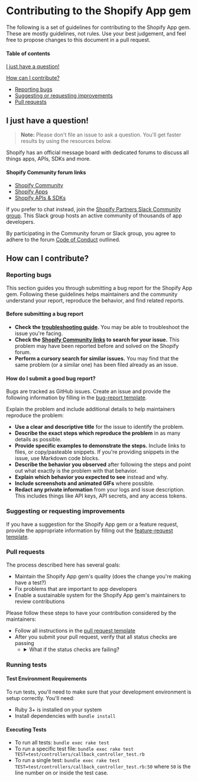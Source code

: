 # Contributing to the Shopify App gem

The following is a set of guidelines for contributing to the Shopify App gem. These are mostly guidelines, not rules. Use your best judgement, and feel free to propose changes to this document in a pull request.

#### Table of contents

[I just have a question!](#i-just-have-a-question)

[How can I contribute?](#how-can-i-contribute)
  * [Reporting bugs](#reporting-bugs)
  * [Suggesting or requesting improvements](#suggesting-or-requesting-improvements)
  * [Pull requests](#pull-requests)

## I just have a question!

> **Note:** Please don't file an issue to ask a question. You'll get faster results by using the resources below.

Shopify has an official message board with dedicated forums to discuss all things apps, APIs, SDKs and more.

#### Shopify Community forum links

* [Shopify Community](https://community.shopify.com)
* [Shopify Apps](https://community.shopify.com/c/Shopify-Apps/bd-p/shopify-apps)
* [Shopify APIs & SDKs](https://community.shopify.com/c/Shopify-APIs-SDKs/bd-p/shopify-apis-and-technology)

If you prefer to chat instead, join the [Shopify Partners Slack Community group](https://community.shopify.com/c/partners-and-developers/ct-p/appdev). This Slack group hosts an active community of thousands of app developers.

By participating in the Community forum or Slack group, you agree to adhere to the forum [Code of Conduct](https://community.shopify.com/c/Announcements/Code-of-Conduct/m-p/491969#M23) outlined.

## How can I contribute?

### Reporting bugs

This section guides you through submitting a bug report for the Shopify App gem. Following these guidelines helps maintainers and the community understand your report, reproduce the behavior, and find related reports.

#### Before submitting a bug report

* **Check the [troubleshooting guide](/docs/Troubleshooting.md).** You may be able to troubleshoot the issue you're facing.
* **Check the [Shopify Community links](#shopify-community-forum-links) to search for your issue.** This problem may have been reported before and solved on the Shopify forum.
* **Perform a cursory search for similar issues.** You may find that the same problem (or a similar one) has been filed already as an issue.

#### How do I submit a good bug report?

Bugs are tracked as GitHub issues. Create an issue and provide the following information by filling in the [bug-report template](/.github/ISSUE_TEMPLATE/bug-report.md).

Explain the problem and include additional details to help maintainers reproduce the problem:

* **Use a clear and descriptive title** for the issue to identify the problem.
* **Describe the exact steps which reproduce the problem** in as many details as possible.
* **Provide specific examples to demonstrate the steps.** Include links to files, or copy/pasteable snippets. If you're providing snippets in the issue, use Markdown code blocks.
* **Describe the behavior you observed** after following the steps and point out what exactly is the problem with that behavior.
* **Explain which behavior you expected to see** instead and why.
* **Include screenshots and animated GIFs** where possible.
* **Redact any private information** from your logs and issue description. This includes things like API keys, API secrets, and any access tokens.

### Suggesting or requesting improvements

If you have a suggestion for the Shopify App gem or a feature request, provide the appropriate information by filling out the [feature-request template](/.github/ISSUE_TEMPLATE/feature-request.md).

### Pull requests

The process described here has several goals:

* Maintain the Shopify App gem's quality (does the change you're making have a test?)
* Fix problems that are important to app developers
* Enable a sustainable system for the Shopify App gem's maintainers to review contributions

Please follow these steps to have your contribution considered by the maintainers:

* Follow all instructions in the [pull request template](/.github/PULL_REQUEST_TEMPLATE.md)
* After you submit your pull request, verify that all status checks are passing
  * <details>
      <summary>What if the status checks are failing?</summary>

      While the prerequisites above must be satisfied prior to having your pull request reviewed, the reviewer(s) may ask you to complete additional design work, tests, or other changes before your pull request can be ultimately accepted.
    </details>

### Running tests

#### Test Environment Requirements

To run tests, you'll need to make sure that your development environment is setup correctly. You'll need:

* Ruby 3+ is installed on your system
* Install dependencies with `bundle install`

#### Executing Tests

* To run all tests: `bundle exec rake test`
* To run a specific test file: `bundle exec rake test TEST=test/controllers/callback_controller_test.rb`
* To run a single test: `bundle exec rake test TEST=test/controllers/callback_controller_test.rb:50` where `50` is the line number on or inside the test case.
